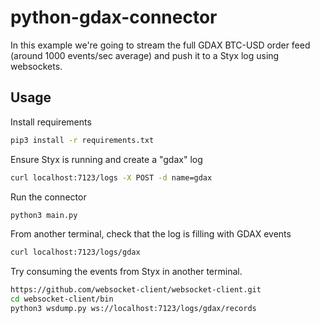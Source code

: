 python-gdax-connector
=====================

In this example we're going to stream the full GDAX BTC-USD order feed (around 1000 events/sec average) and push it to a Styx log using websockets.

Usage
-----

Install requirements

```bash
pip3 install -r requirements.txt
```

Ensure Styx is running and create a "gdax" log

```bash
curl localhost:7123/logs -X POST -d name=gdax
```

Run the connector

```bash
python3 main.py
```

From another terminal, check that the log is filling with GDAX events

```bash
curl localhost:7123/logs/gdax
```

Try consuming the events from Styx in another terminal.

```bash
https://github.com/websocket-client/websocket-client.git
cd websocket-client/bin
python3 wsdump.py ws://localhost:7123/logs/gdax/records
```
